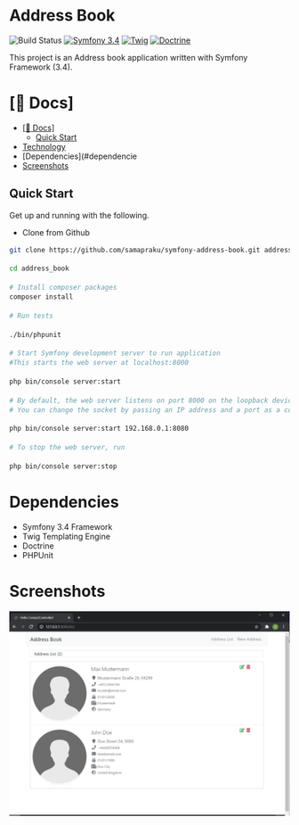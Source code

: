Address Book 
=============

![Build Status](https://github.com/samapraku/symfony-address-book/workflows/.github/workflows/php.yml/badge.svg)
[![Symfony 3.4](https://img.shields.io/badge/Symfony%203.4-Symfony-blue)](https://symfony.com/doc/current/index.html)
[![Twig](https://img.shields.io/badge/Twig%20v2-Twig-green)](https://twig.symfony.com/)
[![Doctrine](https://img.shields.io/badge/Doctrine-Doctrine-lightgrey)](https://www.doctrine-project.org/index.html)

This project is an Address book application written with Symfony Framework (3.4). 

# [📖 Docs]

- [[📖 Docs]](#-docs)
  - [Quick Start](#quick-start)
- [Technology](#technology)
- [Dependencies](#dependencie
- [Screenshots](#screenshots)

## Quick Start

Get up and running with the following.

- Clone from Github

```bash
git clone https://github.com/samapraku/symfony-address-book.git address_book

cd address_book

# Install composer packages
composer install

# Run tests

./bin/phpunit

# Start Symfony development server to run application
#This starts the web server at localhost:8000

php bin/console server:start

# By default, the web server listens on port 8000 on the loopback device. 
# You can change the socket by passing an IP address and a port as a command-line argument:

php bin/console server:start 192.168.0.1:8080

# To stop the web server, run

php bin/console server:stop

```

# Dependencies
- Symfony 3.4 Framework
- Twig Templating Engine
- Doctrine
- PHPUnit

# Screenshots
![Image](screenshots/1.jpg?raw=true "1")
